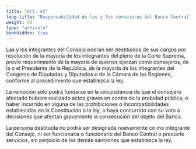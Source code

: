 ```yaml
---
title: "Art. 43"
long-title: "Responsabilidad de las y los consejeros del Banco Central"
weight: 43
type: "articulo"
bookHidden: true
---
```

Las y los integrantes del Consejo podrán ser destituidos de sus cargos por resolución de la mayoría de los integrantes del pleno de la Corte Suprema, previo requerimiento de la mayoría de quienes ejerzan como consejeros, de la o el Presidente de la República, de la mayoría de los integrantes del Congreso de Diputadas y Diputados o de la Cámara de las Regiones, conforme al procedimiento que establezca la ley.
 
La remoción sólo podrá fundarse en la circunstancia de que el consejero afectado hubiere realizado actos graves en contra de la probidad pública, o haber incurrido en alguna de las prohibiciones o incompatibilidades establecidas en la Constitución o la ley, o haya concurrido con su voto a decisiones que afectan gravemente la consecución del objeto del Banco.

La persona destituida no podrá ser designada nuevamente co
mo integrante del Consejo, ni ser funcionaria o funcionario del Banco Central o prestarle servicios, sin perjuicio de las demás sanciones que establezca la ley.
